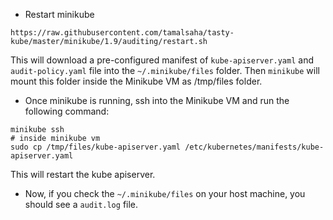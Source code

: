 - Restart minikube

```console
https://raw.githubusercontent.com/tamalsaha/tasty-kube/master/minikube/1.9/auditing/restart.sh
```
This will download a pre-configured manifest of `kube-apiserver.yaml` and `audit-policy.yaml` file into the `~/.minikube/files` folder. Then `minikube` will mount this folder inside the Minikube VM as /tmp/files folder.

- Once minikube is running, ssh into the Minikube VM and run the following command:

```console
minikube ssh
# inside minikube vm
sudo cp /tmp/files/kube-apiserver.yaml /etc/kubernetes/manifests/kube-apiserver.yaml
```

This will restart the kube apiserver.

- Now, if you check the `~/.minikube/files` on your host machine, you should see a `audit.log` file.

